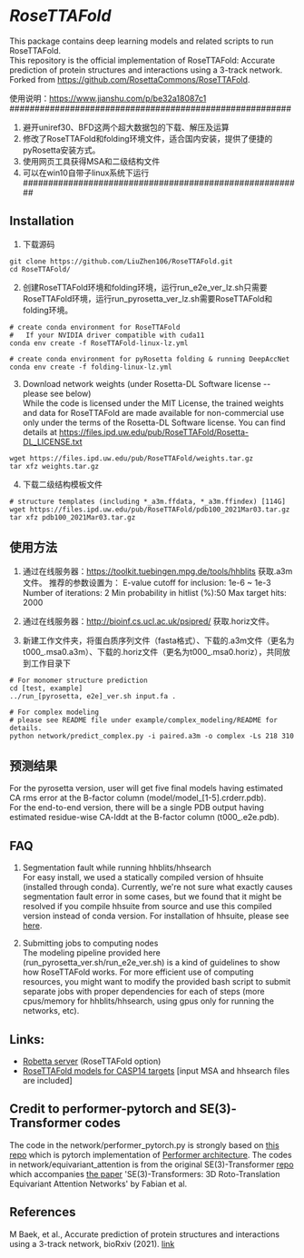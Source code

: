 # *RoseTTAFold* 
This package contains deep learning models and related scripts to run RoseTTAFold.  
This repository is the official implementation of RoseTTAFold: Accurate prediction of protein structures and interactions using a 3-track network.
Forked from https://github.com/RosettaCommons/RoseTTAFold.

使用说明：https://www.jianshu.com/p/be32a18087c1  
########################################################
1. 避开uniref30、BFD这两个超大数据包的下载、解压及运算
2. 修改了RoseTTAFold和folding环境文件，适合国内安装，提供了便捷的pyRosetta安装方式。
3. 使用网页工具获得MSA和二级结构文件
4. 可以在win10自带子linux系统下运行  
########################################################

## Installation

1. 下载源码
```
git clone https://github.com/LiuZhen106/RoseTTAFold.git
cd RoseTTAFold/
```

2. 创建RoseTTAFold环境和folding环境，运行run_e2e_ver_lz.sh只需要RoseTTAFold环境，运行run_pyrosetta_ver_lz.sh需要RoseTTAFold和folding环境。
```
# create conda environment for RoseTTAFold
#   If your NVIDIA driver compatible with cuda11
conda env create -f RoseTTAFold-linux-lz.yml

# create conda environment for pyRosetta folding & running DeepAccNet
conda env create -f folding-linux-lz.yml
```

3. Download network weights (under Rosetta-DL Software license -- please see below)  
While the code is licensed under the MIT License, the trained weights and data for RoseTTAFold are made available for non-commercial use only under the terms of the Rosetta-DL Software license. You can find details at https://files.ipd.uw.edu/pub/RoseTTAFold/Rosetta-DL_LICENSE.txt

```
wget https://files.ipd.uw.edu/pub/RoseTTAFold/weights.tar.gz
tar xfz weights.tar.gz
```

4. 下载二级结构模板文件
```
# structure templates (including *_a3m.ffdata, *_a3m.ffindex) [114G]
wget https://files.ipd.uw.edu/pub/RoseTTAFold/pdb100_2021Mar03.tar.gz
tar xfz pdb100_2021Mar03.tar.gz
```

## 使用方法
1. 通过在线服务器：https://toolkit.tuebingen.mpg.de/tools/hhblits 获取.a3m文件。
推荐的参数设置为：
E-value cutoff for inclusion: 1e-6 ~ 1e-3
Number of iterations: 2
Min probability in hitlist (%):50
Max target hits: 2000
2. 通过在线服务器：http://bioinf.cs.ucl.ac.uk/psipred/ 获取.horiz文件。

3. 新建工作文件夹，将蛋白质序列文件（fasta格式）、下载的.a3m文件（更名为t000_.msa0.a3m）、下载的.horiz文件（更名为t000_.msa0.horiz），共同放到工作目录下
```
# For monomer structure prediction
cd [test, example]
../run_[pyrosetta, e2e]_ver.sh input.fa .

# For complex modeling
# please see README file under example/complex_modeling/README for details.
python network/predict_complex.py -i paired.a3m -o complex -Ls 218 310 
```

## 预测结果
For the pyrosetta version, user will get five final models having estimated CA rms error at the B-factor column (model/model_[1-5].crderr.pdb).  
For the end-to-end version, there will be a single PDB output having estimated residue-wise CA-lddt at the B-factor column (t000_.e2e.pdb).

## FAQ
1. Segmentation fault while running hhblits/hhsearch  
For easy install, we used a statically compiled version of hhsuite (installed through conda). Currently, we're not sure what exactly causes segmentation fault error in some cases, but we found that it might be resolved if you compile hhsuite from source and use this compiled version instead of conda version. For installation of hhsuite, please see [here](https://github.com/soedinglab/hh-suite).

2. Submitting jobs to computing nodes  
The modeling pipeline provided here (run_pyrosetta_ver.sh/run_e2e_ver.sh) is a kind of guidelines to show how RoseTTAFold works. For more efficient use of computing resources, you might want to modify the provided bash script to submit separate jobs with proper dependencies for each of steps (more cpus/memory for hhblits/hhsearch, using gpus only for running the networks, etc). 

## Links:

* [Robetta server](https://robetta.bakerlab.org/) (RoseTTAFold option)
* [RoseTTAFold models for CASP14 targets](https://files.ipd.uw.edu/pub/RoseTTAFold/casp14_models.tar.gz) [input MSA and hhsearch files are included]

## Credit to performer-pytorch and SE(3)-Transformer codes
The code in the network/performer_pytorch.py is strongly based on [this repo](https://github.com/lucidrains/performer-pytorch) which is pytorch implementation of [Performer architecture](https://arxiv.org/abs/2009.14794).
The codes in network/equivariant_attention is from the original SE(3)-Transformer [repo](https://github.com/FabianFuchsML/se3-transformer-public) which accompanies [the paper](https://arxiv.org/abs/2006.10503) 'SE(3)-Transformers: 3D Roto-Translation Equivariant Attention Networks' by Fabian et al.


## References

M Baek, et al., Accurate prediction of protein structures and interactions using a 3-track network, bioRxiv (2021). [link](https://www.biorxiv.org/content/10.1101/2021.06.14.448402v1)

